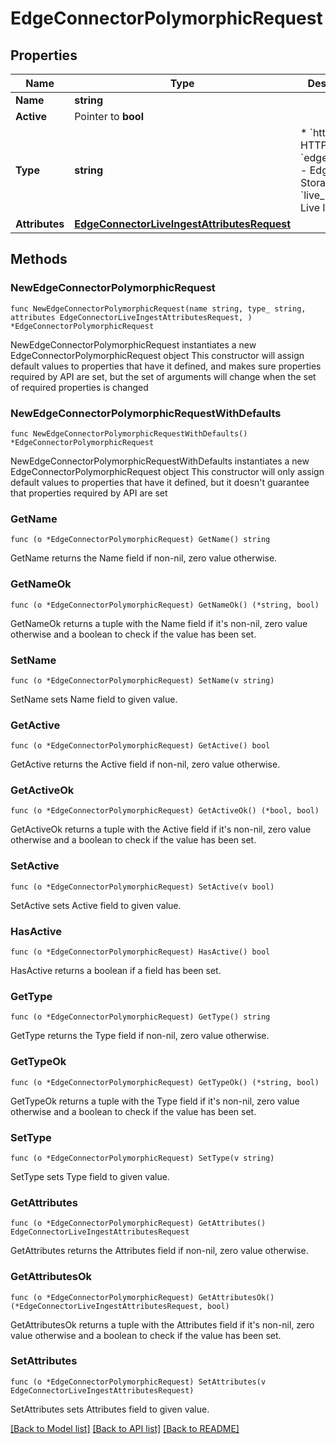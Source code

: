 # EdgeConnectorPolymorphicRequest

## Properties

Name | Type | Description | Notes
------------ | ------------- | ------------- | -------------
**Name** | **string** |  | 
**Active** | Pointer to **bool** |  | [optional] 
**Type** | **string** | * &#x60;http&#x60; - HTTP * &#x60;edge_storage&#x60; - Edge Storage * &#x60;live_ingest&#x60; - Live Ingest | 
**Attributes** | [**EdgeConnectorLiveIngestAttributesRequest**](EdgeConnectorLiveIngestAttributesRequest.md) |  | 

## Methods

### NewEdgeConnectorPolymorphicRequest

`func NewEdgeConnectorPolymorphicRequest(name string, type_ string, attributes EdgeConnectorLiveIngestAttributesRequest, ) *EdgeConnectorPolymorphicRequest`

NewEdgeConnectorPolymorphicRequest instantiates a new EdgeConnectorPolymorphicRequest object
This constructor will assign default values to properties that have it defined,
and makes sure properties required by API are set, but the set of arguments
will change when the set of required properties is changed

### NewEdgeConnectorPolymorphicRequestWithDefaults

`func NewEdgeConnectorPolymorphicRequestWithDefaults() *EdgeConnectorPolymorphicRequest`

NewEdgeConnectorPolymorphicRequestWithDefaults instantiates a new EdgeConnectorPolymorphicRequest object
This constructor will only assign default values to properties that have it defined,
but it doesn't guarantee that properties required by API are set

### GetName

`func (o *EdgeConnectorPolymorphicRequest) GetName() string`

GetName returns the Name field if non-nil, zero value otherwise.

### GetNameOk

`func (o *EdgeConnectorPolymorphicRequest) GetNameOk() (*string, bool)`

GetNameOk returns a tuple with the Name field if it's non-nil, zero value otherwise
and a boolean to check if the value has been set.

### SetName

`func (o *EdgeConnectorPolymorphicRequest) SetName(v string)`

SetName sets Name field to given value.


### GetActive

`func (o *EdgeConnectorPolymorphicRequest) GetActive() bool`

GetActive returns the Active field if non-nil, zero value otherwise.

### GetActiveOk

`func (o *EdgeConnectorPolymorphicRequest) GetActiveOk() (*bool, bool)`

GetActiveOk returns a tuple with the Active field if it's non-nil, zero value otherwise
and a boolean to check if the value has been set.

### SetActive

`func (o *EdgeConnectorPolymorphicRequest) SetActive(v bool)`

SetActive sets Active field to given value.

### HasActive

`func (o *EdgeConnectorPolymorphicRequest) HasActive() bool`

HasActive returns a boolean if a field has been set.

### GetType

`func (o *EdgeConnectorPolymorphicRequest) GetType() string`

GetType returns the Type field if non-nil, zero value otherwise.

### GetTypeOk

`func (o *EdgeConnectorPolymorphicRequest) GetTypeOk() (*string, bool)`

GetTypeOk returns a tuple with the Type field if it's non-nil, zero value otherwise
and a boolean to check if the value has been set.

### SetType

`func (o *EdgeConnectorPolymorphicRequest) SetType(v string)`

SetType sets Type field to given value.


### GetAttributes

`func (o *EdgeConnectorPolymorphicRequest) GetAttributes() EdgeConnectorLiveIngestAttributesRequest`

GetAttributes returns the Attributes field if non-nil, zero value otherwise.

### GetAttributesOk

`func (o *EdgeConnectorPolymorphicRequest) GetAttributesOk() (*EdgeConnectorLiveIngestAttributesRequest, bool)`

GetAttributesOk returns a tuple with the Attributes field if it's non-nil, zero value otherwise
and a boolean to check if the value has been set.

### SetAttributes

`func (o *EdgeConnectorPolymorphicRequest) SetAttributes(v EdgeConnectorLiveIngestAttributesRequest)`

SetAttributes sets Attributes field to given value.



[[Back to Model list]](../README.md#documentation-for-models) [[Back to API list]](../README.md#documentation-for-api-endpoints) [[Back to README]](../README.md)



